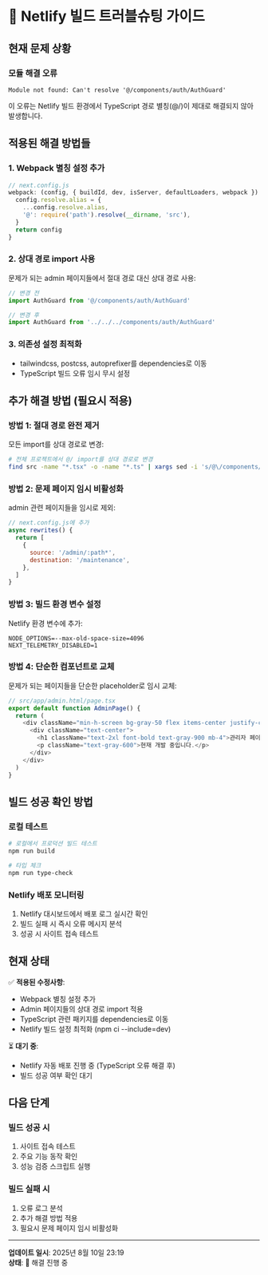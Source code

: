 # 🔧 Netlify 빌드 트러블슈팅 가이드

## 현재 문제 상황

### 모듈 해결 오류
```
Module not found: Can't resolve '@/components/auth/AuthGuard'
```

이 오류는 Netlify 빌드 환경에서 TypeScript 경로 별칭(@/)이 제대로 해결되지 않아 발생합니다.

## 적용된 해결 방법들

### 1. Webpack 별칭 설정 추가
```javascript
// next.config.js
webpack: (config, { buildId, dev, isServer, defaultLoaders, webpack }) => {
  config.resolve.alias = {
    ...config.resolve.alias,
    '@': require('path').resolve(__dirname, 'src'),
  }
  return config
}
```

### 2. 상대 경로 import 사용
문제가 되는 admin 페이지들에서 절대 경로 대신 상대 경로 사용:
```typescript
// 변경 전
import AuthGuard from '@/components/auth/AuthGuard'

// 변경 후
import AuthGuard from '../../../components/auth/AuthGuard'
```

### 3. 의존성 설정 최적화
- tailwindcss, postcss, autoprefixer를 dependencies로 이동
- TypeScript 빌드 오류 임시 무시 설정

## 추가 해결 방법 (필요시 적용)

### 방법 1: 절대 경로 완전 제거
모든 import를 상대 경로로 변경:

```bash
# 전체 프로젝트에서 @/ import를 상대 경로로 변경
find src -name "*.tsx" -o -name "*.ts" | xargs sed -i 's/@\/components/..\/..\/components/g'
```

### 방법 2: 문제 페이지 임시 비활성화
admin 관련 페이지들을 임시로 제외:

```javascript
// next.config.js에 추가
async rewrites() {
  return [
    {
      source: '/admin/:path*',
      destination: '/maintenance',
    },
  ]
}
```

### 방법 3: 빌드 환경 변수 설정
Netlify 환경 변수에 추가:
```
NODE_OPTIONS=--max-old-space-size=4096
NEXT_TELEMETRY_DISABLED=1
```

### 방법 4: 단순한 컴포넌트로 교체
문제가 되는 페이지들을 단순한 placeholder로 임시 교체:

```typescript
// src/app/admin.html/page.tsx
export default function AdminPage() {
  return (
    <div className="min-h-screen bg-gray-50 flex items-center justify-center">
      <div className="text-center">
        <h1 className="text-2xl font-bold text-gray-900 mb-4">관리자 페이지</h1>
        <p className="text-gray-600">현재 개발 중입니다.</p>
      </div>
    </div>
  )
}
```

## 빌드 성공 확인 방법

### 로컬 테스트
```bash
# 로컬에서 프로덕션 빌드 테스트
npm run build

# 타입 체크
npm run type-check
```

### Netlify 배포 모니터링
1. Netlify 대시보드에서 배포 로그 실시간 확인
2. 빌드 실패 시 즉시 오류 메시지 분석
3. 성공 시 사이트 접속 테스트

## 현재 상태

✅ **적용된 수정사항**:
- Webpack 별칭 설정 추가
- Admin 페이지들의 상대 경로 import 적용
- TypeScript 관련 패키지를 dependencies로 이동
- Netlify 빌드 설정 최적화 (npm ci --include=dev)

⏳ **대기 중**:
- Netlify 자동 배포 진행 중 (TypeScript 오류 해결 후)
- 빌드 성공 여부 확인 대기

## 다음 단계

### 빌드 성공 시
1. 사이트 접속 테스트
2. 주요 기능 동작 확인
3. 성능 검증 스크립트 실행

### 빌드 실패 시
1. 오류 로그 분석
2. 추가 해결 방법 적용
3. 필요시 문제 페이지 임시 비활성화

---

**업데이트 일시**: 2025년 8월 10일 23:19  
**상태**: 🔄 해결 진행 중